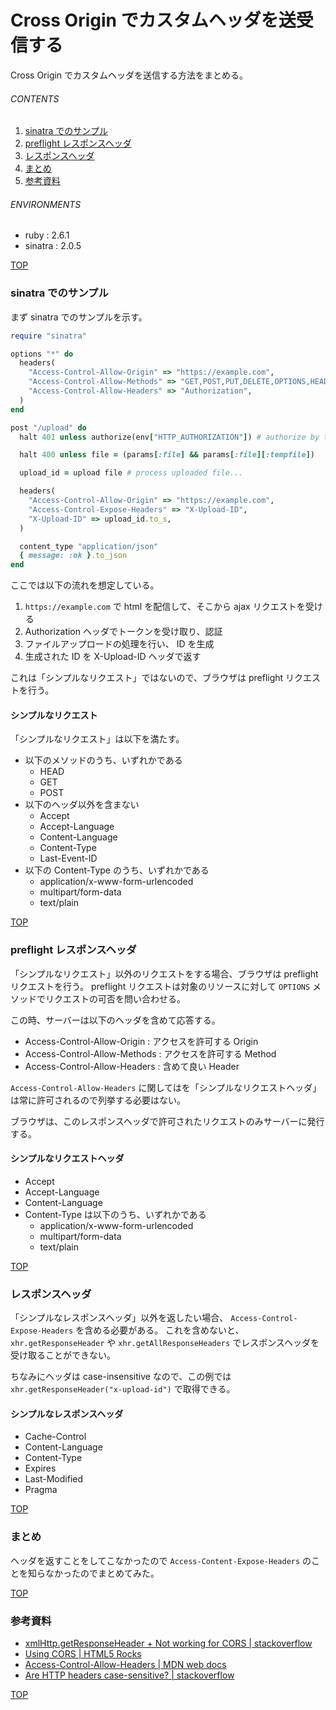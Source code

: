 # Cross Origin でカスタムヘッダを送受信する
<a id="top"></a>

Cross Origin でカスタムヘッダを送信する方法をまとめる。


###### CONTENTS

1. [sinatra でのサンプル](#sample-on-sinatra)
1. [preflight レスポンスヘッダ](#headers-for-options)
1. [レスポンスヘッダ](#headers-for-contents)
1. [まとめ](#postscript)
1. [参考資料](#reference)


###### ENVIRONMENTS

- ruby : 2.6.1
- sinatra : 2.0.5


[TOP](#top)
<a id="sample-on-sinatra"></a>
### sinatra でのサンプル

まず sinatra でのサンプルを示す。

```ruby
require "sinatra"

options "*" do
  headers(
    "Access-Control-Allow-Origin" => "https://example.com",
    "Access-Control-Allow-Methods" => "GET,POST,PUT,DELETE,OPTIONS,HEAD",
    "Access-Control-Allow-Headers" => "Authorization",
  )
end

post "/upload" do
  halt 401 unless authorize(env["HTTP_AUTHORIZATION"]) # authorize by token

  halt 400 unless file = (params[:file] && params[:file][:tempfile])

  upload_id = upload file # process uploaded file...

  headers(
    "Access-Control-Allow-Origin" => "https://example.com",
    "Access-Control-Expose-Headers" => "X-Upload-ID",
    "X-Upload-ID" => upload_id.to_s,
  )

  content_type "application/json"
  { message: :ok }.to_json
end
```

ここでは以下の流れを想定している。

1. `https://example.com` で html を配信して、そこから ajax リクエストを受ける
1. Authorization ヘッダでトークンを受け取り、認証
1. ファイルアップロードの処理を行い、 ID を生成
1. 生成された ID を X-Upload-ID ヘッダで返す

これは「シンプルなリクエスト」ではないので、ブラウザは preflight リクエストを行う。


#### シンプルなリクエスト

「シンプルなリクエスト」は以下を満たす。

- 以下のメソッドのうち、いずれかである
  - HEAD
  - GET
  - POST
- 以下のヘッダ以外を含まない
  - Accept
  - Accept-Language
  - Content-Language
  - Content-Type
  - Last-Event-ID
- 以下の Content-Type のうち、いずれかである
  - application/x-www-form-urlencoded
  - multipart/form-data
  - text/plain


[TOP](#top)
<a id="headers-for-options"></a>
### preflight レスポンスヘッダ

「シンプルなリクエスト」以外のリクエストをする場合、ブラウザは preflight リクエストを行う。
preflight リクエストは対象のリソースに対して `OPTIONS` メソッドでリクエストの可否を問い合わせる。

この時、サーバーは以下のヘッダを含めて応答する。

- Access-Control-Allow-Origin : アクセスを許可する Origin
- Access-Control-Allow-Methods : アクセスを許可する Method
- Access-Control-Allow-Headers : 含めて良い Header

`Access-Control-Allow-Headers` に関してはを「シンプルなリクエストヘッダ」は常に許可されるので列挙する必要はない。

ブラウザは、このレスポンスヘッダで許可されたリクエストのみサーバーに発行する。


#### シンプルなリクエストヘッダ

- Accept
- Accept-Language
- Content-Language
- Content-Type は以下のうち、いずれかである
  - application/x-www-form-urlencoded
  - multipart/form-data
  - text/plain


[TOP](#top)
<a id="headers-for-contents"></a>
### レスポンスヘッダ

「シンプルなレスポンスヘッダ」以外を返したい場合、 `Access-Control-Expose-Headers` を含める必要がある。
これを含めないと、 `xhr.getResponseHeader` や `xhr.getAllResponseHeaders` でレスポンスヘッダを受け取ることができない。

ちなみにヘッダは case-insensitive なので、この例では `xhr.getResponseHeader("x-upload-id")` で取得できる。


#### シンプルなレスポンスヘッダ

- Cache-Control
- Content-Language
- Content-Type
- Expires
- Last-Modified
- Pragma


[TOP](#top)
<a id="postscript"></a>
### まとめ

ヘッダを返すことをしてこなかったので `Access-Content-Expose-Headers` のことを知らなかったのでまとめてみた。


[TOP](#top)
<a id="reference"></a>
### 参考資料

- [xmlHttp.getResponseHeader + Not working for CORS | stackoverflow](https://stackoverflow.com/questions/14686769/xmlhttp-getresponseheader-not-working-for-cors)
- [Using CORS | HTML5 Rocks](https://www.html5rocks.com/en/tutorials/cors/)
- [Access-Control-Allow-Headers | MDN web docs](https://developer.mozilla.org/en-US/docs/Web/HTTP/Headers/Access-Control-Allow-Headers)
- [Are HTTP headers case-sensitive? | stackoverflow](https://stackoverflow.com/questions/5258977/are-http-headers-case-sensitive)


[TOP](#top)
